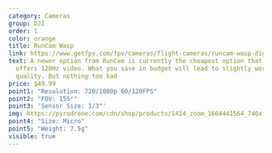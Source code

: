 ```yaml
---
category: Cameras
group: DJI
order: 1
color: orange
title: RunCam Wasp
link: https://www.getfpv.com/fpv/cameras/flight-cameras/runcam-wasp-digital-hd-fpv-camera.html 
text: A newer option from RunCam is currently the cheapest option that still
  offers 120Hz video. What you save in budget will lead to slightly worse video
  quality. But nothing too bad
price: $49.99
point1: "Resolution: 720/1080p 60/120FPS"
point2: "FOV: 155°"
point3: 'Sensor Size: 1/3"'
img: https://pyrodrone.com/cdn/shop/products/1414_zoom_1664441564_740x.jpg
point4: "Size: Micro"
point5: "Weight: 7.5g"
visible: true
---
```

